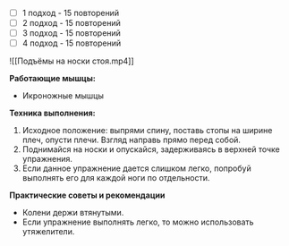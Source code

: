 - [ ] 1 подход - 15 повторений
- [ ] 2 подход - 15 повторений
- [ ] 3 подход - 15 повторений
- [ ] 4 подход - 15 повторений

![[Подъёмы на носки стоя.mp4]]

**Работающие мышцы:**

-   Икроножные мышцы

**Техника выполнения:**

1.  Исходное положение: выпрями спину, поставь стопы на ширине плеч, опусти плечи. Взгляд направь прямо перед собой.
2.  Поднимайся на носки и опускайся, задерживаясь в верхней точке упражнения.
3.  Если данное упражнение дается слишком легко, попробуй выполнять его для каждой ноги по отдельности.

**Практические советы и рекомендации**

-   Колени держи втянутыми.
-   Если упражнение выполнять легко, то можно использовать утяжелители.